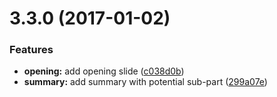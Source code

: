 <a name="3.3.0"></a>
# 3.3.0 (2017-01-02)


### Features

* **opening:** add opening slide ([c038d0b](https://github.com/hakimel/reveal.js/commit/c038d0b))
* **summary:** add summary with potential sub-part ([299a07e](https://github.com/hakimel/reveal.js/commit/299a07e))



